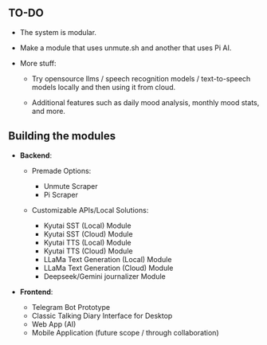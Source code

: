 ## TO-DO

- The system is modular.
- Make a module that uses unmute.sh and another that uses Pi AI.

- More stuff:
    - Try opensource llms / speech recognition models / text-to-speech models locally and then using it from cloud.

    - Additional features such as daily mood analysis, monthly mood stats, and more.

## Building the modules 

- **Backend**:
    - Premade Options:
        - Unmute Scraper
        - Pi Scraper

    - Customizable APIs/Local Solutions:
        - Kyutai SST (Local) Module
        - Kyutai SST (Cloud) Module
        - Kyutai TTS (Local) Module
        - Kyutai TTS (Cloud) Module
        - LLaMa Text Generation (Local) Module
        - LLaMa Text Generation (Cloud) Module 
        - Deepseek/Gemini journalizer Module
    
- **Frontend**:
    - Telegram Bot Prototype
    - Classic Talking Diary Interface for Desktop
    - Web App (AI)
    - Mobile Application (future scope / through collaboration)